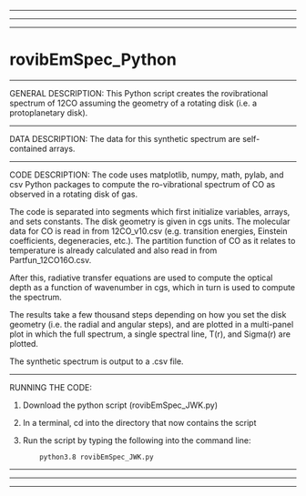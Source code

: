 ___________________________________________________________________________________________________________________________________________________________________
___________________________________________________________________________________________________________________________________________________________________
___________________________________________________________________________________________________________________________________________________________________
# rovibEmSpec_Python

___________________________________________________________________________________________________________________________________________________________________
GENERAL DESCRIPTION:
This Python script creates the rovibrational spectrum of 12CO assuming the geometry of a rotating disk (i.e. a protoplanetary disk). 

___________________________________________________________________________________________________________________________________________________________________
DATA DESCRIPTION:
The data for this synthetic spectrum are self-contained arrays. 

___________________________________________________________________________________________________________________________________________________________________
CODE DESCRIPTION:
The code uses matplotlib, numpy, math, pylab, and csv Python packages to compute the ro-vibrational spectrum of CO as observed in a rotating disk of gas. 

The code is separated into segments which first initialize variables, arrays, and sets constants. The disk geometry is given in cgs units. The molecular data for CO is read in from 12CO_v10.csv (e.g. transition energies, Einstein coefficients, degeneracies, etc.). The partition function of CO as it relates to temperature is already calculated and also read in from Partfun_12CO16O.csv. 

After this, radiative transfer equations are used to compute the optical depth as a function of wavenumber in cgs, which in turn is used to compute the spectrum. 

The results take a few thousand steps depending on how you set the disk geometry (i.e. the radial and angular steps), and are plotted in a multi-panel plot in which the full spectrum, a single spectral line, T(r), and Sigma(r) are plotted. 

The synthetic spectrum is output to a .csv file. 

___________________________________________________________________________________________________________________________________________________________________
RUNNING THE CODE:
1) Download the python script (rovibEmSpec_JWK.py)
 
2) In a terminal, cd into the directory that now contains the script

3) Run the script by typing the following into the command line:

           python3.8 rovibEmSpec_JWK.py
___________________________________________________________________________________________________________________________________________________________________
___________________________________________________________________________________________________________________________________________________________________
___________________________________________________________________________________________________________________________________________________________________
